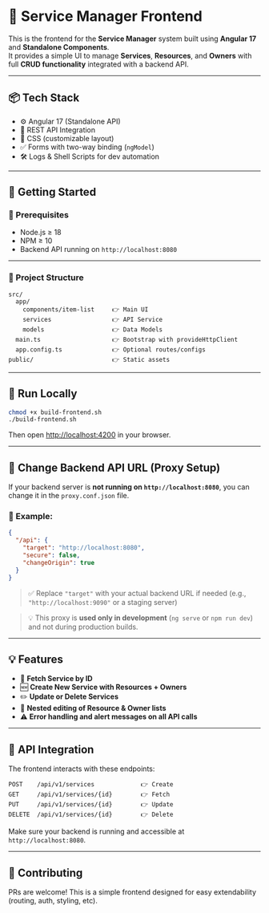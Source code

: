 # 📘 Service Manager Frontend

This is the frontend for the **Service Manager** system built using **Angular 17** and **Standalone Components**.  
It provides a simple UI to manage **Services**, **Resources**, and **Owners** with full **CRUD functionality** integrated with a backend API.

---

## 📦 Tech Stack

- ⚙️ Angular 17 (Standalone API)
- 📡 REST API Integration
- 💅 CSS (customizable layout)
- ✅ Forms with two-way binding (`ngModel`)
- 🛠 Logs & Shell Scripts for dev automation

---

## 🚀 Getting Started

### 🔧 Prerequisites

- Node.js ≥ 18  
- NPM ≥ 10  
- Backend API running on `http://localhost:8080`

---

### 📁 Project Structure

```
src/
  app/
    components/item-list     👉 Main UI
    services                 👉 API Service
    models                   👉 Data Models
  main.ts                    👉 Bootstrap with provideHttpClient
  app.config.ts              👉 Optional routes/configs
public/                      👉 Static assets
```

---

## 🔨 Run Locally

```bash
chmod +x build-frontend.sh
./build-frontend.sh
```

Then open [http://localhost:4200](http://localhost:4200) in your browser.


---


## 🔁 Change Backend API URL (Proxy Setup)

If your backend server is **not running on `http://localhost:8080`**, you can change it in the `proxy.conf.json` file.

### 🔧 Example:

```json
{
  "/api": {
    "target": "http://localhost:8080",
    "secure": false,
    "changeOrigin": true
  }
}
```

> ✅ Replace `"target"` with your actual backend URL if needed (e.g., `"http://localhost:9090"` or a staging server)

> 💡 This proxy is **used only in development** (`ng serve` or `npm run dev`) and not during production builds.

---


## 💡 Features

- 🧾 **Fetch Service by ID**
- 🆕 **Create New Service with Resources + Owners**
- ✏️ **Update or Delete Services**
- 🔁 **Nested editing of Resource & Owner lists**
- ⚠️ **Error handling and alert messages on all API calls**

---

## 🔗 API Integration

The frontend interacts with these endpoints:

```
POST    /api/v1/services             👉 Create
GET     /api/v1/services/{id}        👉 Fetch
PUT     /api/v1/services/{id}        👉 Update
DELETE  /api/v1/services/{id}        👉 Delete
```

Make sure your backend is running and accessible at `http://localhost:8080`.



---

## 🙌 Contributing

PRs are welcome! This is a simple frontend designed for easy extendability (routing, auth, styling, etc).
